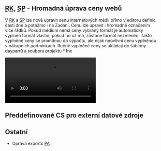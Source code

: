﻿---
categories: [fenix]
layout: fenix
---
## <abbr title="Reachové křivky">RK</abbr>, <abbr title="Strategický plán">SP</abbr> - Hromadná úprava ceny webů
V <abbr title="Reachové křivky">RK</abbr> a <abbr title="Strategický plán">SP</abbr> lze nově upravit cenu internetových médií přímo v editoru definic částí dne a potažmo i na Zadání. Cenu lze upravit i hromadně označením více řádků. 
Pokud médium nemá ceny vybraný formát je automaticky vyplněn formát vlastní, pokud ho už má, zůstane formát nezměněn. Takto vyplněné ceny se promítnou do výpočtu, ale nijak neovlivní cenu vyplněnou v nákupních podmínkách.
Ručně vyplněné ceny se ukládají do šablony daypartů a souboru projektu *.fnx

<video src="{{site.url}}/data/hromadnaupravaceny.mp4" type="video/mp4" controls></video>

## Předdefinované CS pro externí datové zdroje
 

## Ostatní
<ul>
	<li>Oprava exportu <abbr title="Postanalýzy">PA</abbr></li>
</ul>
